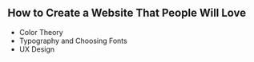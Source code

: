 ## How to Create a Website That People Will Love
- Color Theory
- Typography and Choosing Fonts
- UX Design